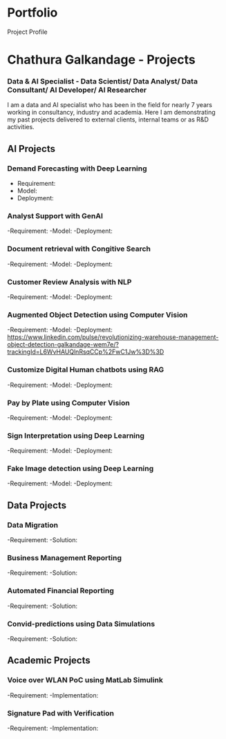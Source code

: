 # Portfolio
Project Profile

# Chathura Galkandage - Projects


### Data & AI Specialist - Data Scientist/ Data Analyst/ Data Consultant/ AI Developer/ AI Researcher
I am a data and AI specialist who has been in the field for nearly 7 years working  in consultancy, industry and academia.
Here I am demonstrating my past projects delivered to external clients, internal teams or as R&D activities.

## AI Projects

### Demand Forecasting with Deep Learning
- Requirement:
- Model:
- Deployment:
  
### Analyst Support with GenAI
-Requirement:
-Model:
-Deployment:

### Document retrieval with Congitive Search
-Requirement:
-Model:
-Deployment:

### Customer Review Analysis with NLP
-Requirement:
-Model:
-Deployment:

### Augmented Object Detection using Computer Vision
-Requirement:
-Model:
-Deployment:
https://www.linkedin.com/pulse/revolutionizing-warehouse-management-object-detection-galkandage-wem7e/?trackingId=L6WvHAUQlnRsqCCp%2FwC1Jw%3D%3D 

### Customize Digital Human chatbots using RAG
-Requirement:
-Model:
-Deployment:

### Pay by Plate using Computer Vision
-Requirement:
-Model:
-Deployment:

### Sign Interpretation using Deep Learning
-Requirement:
-Model:
-Deployment:

### Fake Image detection using Deep Learning
-Requirement:
-Model:
-Deployment:

## Data Projects

### Data Migration
-Requirement:
-Solution:

### Business Management Reporting
-Requirement:
-Solution:

### Automated Financial Reporting
-Requirement:
-Solution:

### Convid-predictions using Data Simulations
-Requirement:
-Solution:

## Academic Projects

### Voice over WLAN PoC using MatLab Simulink
-Requirement:
-Implementation:

### Signature Pad with Verification
-Requirement:
-Implementation:
